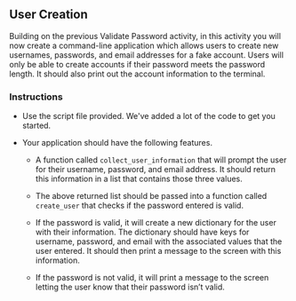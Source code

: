 ## User Creation 

Building on the previous Validate Password activity, in this activity you will now create a command-line application which allows users to create new usernames, passwords, and email addresses for a fake account.  Users will only be able to create accounts if their password meets the password length. It should also print out the account information to the terminal. 


### Instructions

* Use the script file provided. We've added a lot of the code to get you started.

* Your application should have the following features.
  
    * A function called `collect_user_information` that will prompt the user for their username, password, and email address. It should return this information in a list that contains those three values.

    * The above returned list should be passed into a function called `create_user` that checks if the password entered is valid.
                
    * If the password is valid, it will create a new dictionary for the user with their information. The dictionary should have keys for username, password, and email with the associated values that the user entered. It should then print a message to the screen with this information.
          
    * If the password is not valid, it will print a message to the screen letting the user know that their password isn’t valid.
